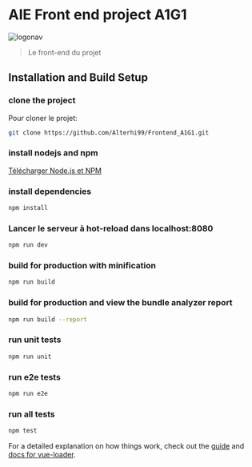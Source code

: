 # AIE Front end project A1G1
![logonav](https://user-images.githubusercontent.com/57890689/118402544-3eb48400-b662-11eb-8e74-e2a48b2c2886.png)
> Le front-end du projet

## Installation and Build Setup


### clone the project

Pour cloner le projet:
``` bash
git clone https://github.com/Alterhi99/Frontend_A1G1.git
```

### install nodejs and npm

[Télécharger Node.js et NPM](https://nodejs.org/en/)


### install dependencies
``` bash
npm install
```
### Lancer le serveur à hot-reload dans localhost:8080
``` bash
npm run dev
```

### build for production with minification
``` bash
npm run build
```
### build for production and view the bundle analyzer report
``` bash
npm run build --report
```
### run unit tests
``` bash
npm run unit
```
### run e2e tests
``` bash
npm run e2e
```
### run all tests
``` bash
npm test
```

For a detailed explanation on how things work, check out the [guide](http://vuejs-templates.github.io/webpack/) and [docs for vue-loader](http://vuejs.github.io/vue-loader).
